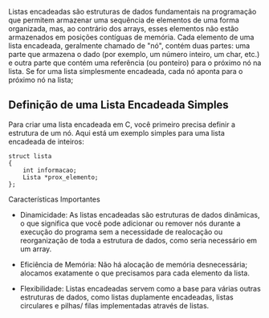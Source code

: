 Listas encadeadas são estruturas de dados fundamentais na programação que permitem armazenar uma sequência de elementos de uma forma organizada, mas, ao contrário dos arrays, esses elementos não estão armazenados em posições contíguas de memória. Cada elemento de uma lista encadeada, geralmente chamado de "nó", contém duas partes: uma parte que armazena o dado (por exemplo, um número inteiro, um char, etc.) e outra parte que contém uma referência (ou ponteiro) para o próximo nó na lista. Se for uma lista simplesmente encadeada, cada nó aponta para o próximo nó na lista;

## Definição de uma Lista Encadeada Simples

Para criar uma lista encadeada em C, você primeiro precisa definir a estrutura de um nó. Aqui está um exemplo simples para uma lista encadeada de inteiros:

```
struct lista
{
    int informacao;
    Lista *prox_elemento;
};
```

Características Importantes

- Dinamicidade: As listas encadeadas são estruturas de dados dinâmicas, o que significa que você pode adicionar ou remover nós durante a execução do programa sem a necessidade de realocação ou reorganização de toda a estrutura de dados, como seria necessário em um array.

- Eficiência de Memória: Não há alocação de memória desnecessária; alocamos exatamente o que precisamos para cada elemento da lista.

- Flexibilidade: Listas encadeadas servem como a base para várias outras estruturas de dados, como listas duplamente encadeadas, listas circulares e pilhas/ filas implementadas através de listas.